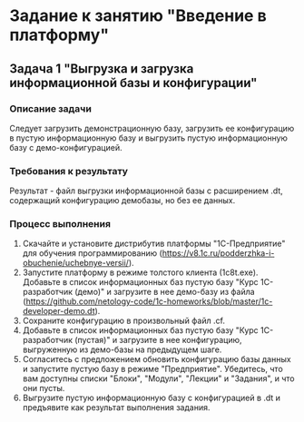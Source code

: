 # Задание к занятию "Введение в платформу"

## Задача 1 "Выгрузка и загрузка информационной базы и конфигурации"

### Описание задачи

Следует загрузить демонстрационную базу, загрузить ее конфигурацию в пустую информационную базу и выгрузить пустую информационную базу с демо-конфигурацией.

### Требования к результату

Результат - файл выгрузки информационной базы с расширением .dt, содержащий конфигурацию демобазы, но без ее данных.

### Процесс выполнения

1. Скачайте и установите дистрибутив платформы "1С-Предприятие" для обучения программированию (https://v8.1c.ru/podderzhka-i-obuchenie/uchebnye-versii/).
2. Запустите платформу в режиме толстого клиента (1c8t.exe). Добавьте в список информационных баз пустую базу "Курс 1С-разработчик (демо)" и загрузите в нее демо-базу из файла (https://github.com/netology-code/1c-homeworks/blob/master/1c-developer-demo.dt).
3. Сохраните конфигурацию в произвольный файл .cf.
4. Добавьте в список информационных баз пустую базу "Курс 1С-разработчик (пустая)" и загрузите в нее конфигурацию, выгруженную из демо-базы на предыдущем шаге.
5. Согласитесь с предложением обновить конфигурацию базы данных и запустите пустую базу в режиме "Предприятие". Убедитесь, что вам доступны списки "Блоки", "Модули", "Лекции" и "Задания", и что они пусты.
6. Выгрузите пустую информационную базу с конфигурацией в .dt и предъявите как результат выполнения задания.
